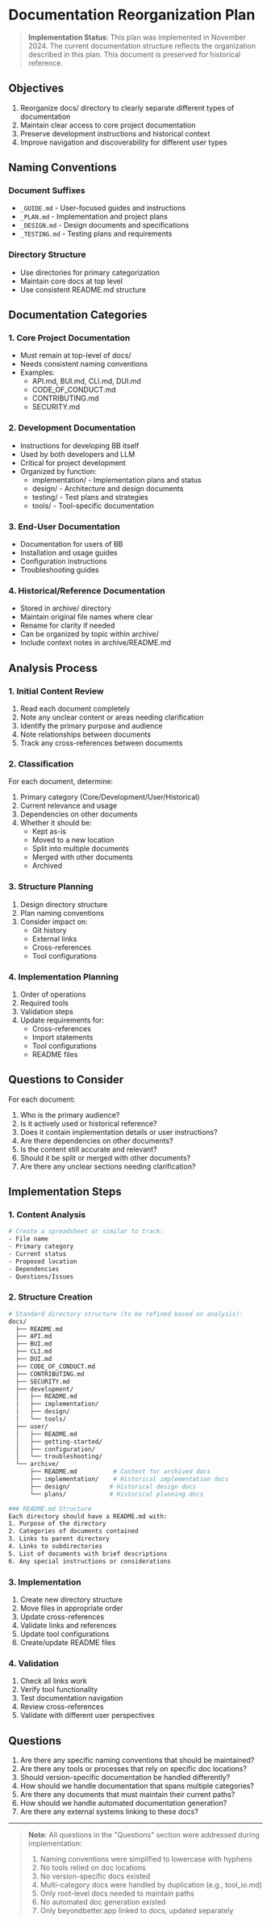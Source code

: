 # Documentation Reorganization Plan

> **Implementation Status**: This plan was implemented in November 2024. The current documentation structure reflects the organization described in this plan. This document is preserved for historical reference.

## Objectives
1. Reorganize docs/ directory to clearly separate different types of documentation
2. Maintain clear access to core project documentation
3. Preserve development instructions and historical context
4. Improve navigation and discoverability for different user types

## Naming Conventions

### Document Suffixes
- `_GUIDE.md` - User-focused guides and instructions
- `_PLAN.md` - Implementation and project plans
- `_DESIGN.md` - Design documents and specifications
- `_TESTING.md` - Testing plans and requirements

### Directory Structure
- Use directories for primary categorization
- Maintain core docs at top level
- Use consistent README.md structure

## Documentation Categories

### 1. Core Project Documentation
- Must remain at top-level of docs/
- Needs consistent naming conventions
- Examples:
  * API.md, BUI.md, CLI.md, DUI.md
  * CODE_OF_CONDUCT.md
  * CONTRIBUTING.md
  * SECURITY.md

### 2. Development Documentation
- Instructions for developing BB itself
- Used by both developers and LLM
- Critical for project development
- Organized by function:
  * implementation/ - Implementation plans and status
  * design/ - Architecture and design documents
  * testing/ - Test plans and strategies
  * tools/ - Tool-specific documentation

### 3. End-User Documentation
- Documentation for users of BB
- Installation and usage guides
- Configuration instructions
- Troubleshooting guides

### 4. Historical/Reference Documentation
- Stored in archive/ directory
- Maintain original file names where clear
- Rename for clarity if needed
- Can be organized by topic within archive/
- Include context notes in archive/README.md

## Analysis Process

### 1. Initial Content Review
1. Read each document completely
2. Note any unclear content or areas needing clarification
3. Identify the primary purpose and audience
4. Note relationships between documents
5. Track any cross-references between documents

### 2. Classification
For each document, determine:
1. Primary category (Core/Development/User/Historical)
2. Current relevance and usage
3. Dependencies on other documents
4. Whether it should be:
   - Kept as-is
   - Moved to a new location
   - Split into multiple documents
   - Merged with other documents
   - Archived

### 3. Structure Planning
1. Design directory structure
2. Plan naming conventions
3. Consider impact on:
   - Git history
   - External links
   - Cross-references
   - Tool configurations

### 4. Implementation Planning
1. Order of operations
2. Required tools
3. Validation steps
4. Update requirements for:
   - Cross-references
   - Import statements
   - Tool configurations
   - README files

## Questions to Consider

For each document:
1. Who is the primary audience?
2. Is it actively used or historical reference?
3. Does it contain implementation details or user instructions?
4. Are there dependencies on other documents?
5. Is the content still accurate and relevant?
6. Should it be split or merged with other documents?
7. Are there any unclear sections needing clarification?

## Implementation Steps

### 1. Content Analysis
```bash
# Create a spreadsheet or similar to track:
- File name
- Primary category
- Current status
- Proposed location
- Dependencies
- Questions/Issues
```

### 2. Structure Creation
```bash
# Standard directory structure (to be refined based on analysis):
docs/
  ├── README.md
  ├── API.md
  ├── BUI.md
  ├── CLI.md
  ├── DUI.md
  ├── CODE_OF_CONDUCT.md
  ├── CONTRIBUTING.md
  ├── SECURITY.md
  ├── development/
  │   ├── README.md
  │   ├── implementation/
  │   ├── design/
  │   └── tools/
  ├── user/
  │   ├── README.md
  │   ├── getting-started/
  │   ├── configuration/
  │   └── troubleshooting/
  └── archive/
      ├── README.md          # Context for archived docs
      ├── implementation/    # Historical implementation docs
      ├── design/           # Historical design docs
      └── plans/            # Historical planning docs

### README.md Structure
Each directory should have a README.md with:
1. Purpose of the directory
2. Categories of documents contained
3. Links to parent directory
4. Links to subdirectories
5. List of documents with brief descriptions
6. Any special instructions or considerations
```

### 3. Implementation
1. Create new directory structure
2. Move files in appropriate order
3. Update cross-references
4. Validate links and references
5. Update tool configurations
6. Create/update README files

### 4. Validation
1. Check all links work
2. Verify tool functionality
3. Test documentation navigation
4. Review cross-references
5. Validate with different user perspectives

## Questions

1. Are there any specific naming conventions that should be maintained?
2. Are there any tools or processes that rely on specific doc locations?
3. Should version-specific documentation be handled differently?
4. How should we handle documentation that spans multiple categories?
5. Are there any documents that must maintain their current paths?
6. How should we handle automated documentation generation?
7. Are there any external systems linking to these docs?

---

> **Note**: All questions in the "Questions" section were addressed during implementation:
> 1. Naming conventions were simplified to lowercase with hyphens
> 2. No tools relied on doc locations
> 3. No version-specific docs existed
> 4. Multi-category docs were handled by duplication (e.g., tool_io.md)
> 5. Only root-level docs needed to maintain paths
> 6. No automated doc generation existed
> 7. Only beyondbetter.app linked to docs, updated separately